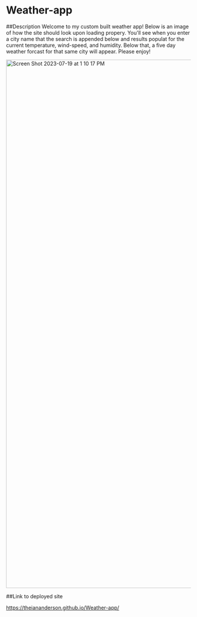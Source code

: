 # Weather-app
##Description
Welcome to my custom built weather app! Below is an image of how the site should look upon loading propery. You'll see when you enter a city name that the search is appended below and results populat for the current temperature, wind-speed, and humidity. Below that, a five day weather forcast for that same city will appear. Please enjoy!

<img width="1440" alt="Screen Shot 2023-07-19 at 1 10 17 PM" src="https://github.com/TheIanAnderson/Weather-app/assets/131201726/48a76e38-6c4c-4dad-88f2-6e5bd0cf5960">

##Link to deployed site

https://theiananderson.github.io/Weather-app/
